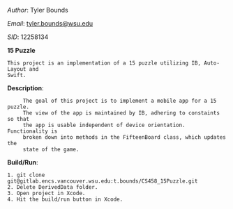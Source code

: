 *Author*: Tyler Bounds
  
*Email*:  tyler.bounds@wsu.edu
  
*SID*:	12258134

**15 Puzzle**
  
	This project is an implementation of a 15 puzzle utilizing IB, Auto-Layout and 
	Swift.
  
  
**Description**: 

         The goal of this project is to implement a mobile app for a 15 puzzle.
         The view of the app is maintained by IB, adhering to constaints so that
         the app is usable independent of device orientation. Functionality is 
         broken down into methods in the FifteenBoard class, which updates the
         state of the game.


**Build/Run**:

	1. git clone git@gitlab.encs.vancouver.wsu.edu:t.bounds/CS458_15Puzzle.git
	2. Delete DerivedData folder.
	3. Open project in Xcode.
	4. Hit the build/run button in Xcode.